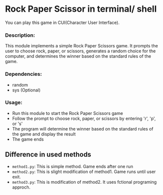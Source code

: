 # Rock Paper Scissor in terminal/ shell
You can play this game in CUI(Character User Interface).

### Description:
This module implements a simple Rock Paper Scissors game. It prompts the user to choose rock, paper, or scissors,
generates a random choice for the computer, and determines the winner based on the standard rules of the game.

### Dependencies:
- random
- sys (Optional)

### Usage:

- Run this module to start the Rock Paper Scissors game
- Follow the prompt to choose rock, paper, or scissors by entering 'r', 'p', or 's'
- The program will determine the winner based on the standard rules of the game and display the result
- The game ends 

## Difference in used methods
- `method1.py`: This is simple method. Game ends after one run
- `method2.py`: This is slight modification of method1. Game runs until user exit.
- `method3.py`: This is modification of method2. It uses fctional programing approch.